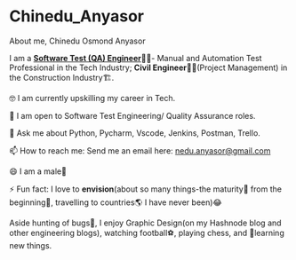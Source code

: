 # Chinedu_Anyasor
About me, Chinedu Osmond Anyasor


I am a [**Software Test (QA) Engineer**](https://linkedin.com/in/chinedu-anyasor-830569236):technologist:- Manual and Automation Test Professional in the Tech Industry; **Civil Engineer**:construction_worker_man:(Project Management) in the Construction Industry:building_construction:.


🤓 I am currently upskilling my career in Tech.


🤔 I am open to Software Test Engineering/ Quality Assurance roles.


💬 Ask me about Python, Pycharm, Vscode, Jenkins, Postman, Trello.


📫 How to reach me: Send me an email here: nedu.anyasor@gmail.com


😄 I am a male:man:


⚡ Fun fact: I love to **envision**(about so many things-the maturity:deciduous_tree: from the beginning:seedling:, travelling to countries:earth_americas: I have never been)😂


Aside hunting of bugs:lady_beetle:, I enjoy Graphic Design(on my Hashnode blog and other engineering blogs), watching football:soccer:, playing chess, and 📖learning new things.
